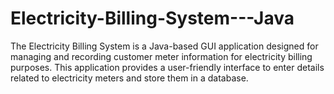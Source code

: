 # Electricity-Billing-System---Java
The Electricity Billing System is a Java-based GUI application designed for managing and recording customer meter information for electricity billing purposes. This application provides a user-friendly interface to enter details related to electricity meters and store them in a database.
